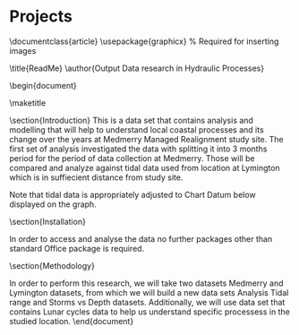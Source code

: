 # Projects
\documentclass{article}
\usepackage{graphicx} % Required for inserting images

\title{ReadMe}
\author{Output Data research in Hydraulic Processes}


\begin{document}

\maketitle

\section{Introduction}
This is a data set that contains analysis and modelling that will help to
understand local coastal processes and its change over the years at Medmerry
Managed Realignment study site. The first set of analysis investigated the data with
splitting it into 3 months period for the period of data collection at Medmerry. Those
will be compared and analyze against tidal data used from location at Lymington which is in suffiecient distance from study site.

Note that tidal data is appropriately adjusted to Chart Datum below displayed on the
graph. 

\section{Installation}

In order to access and analyse the data no further packages other than standard Office package is required. 

\section{Methodology}

In order to perform this research, we will take two datasets Medmerry and Lymington datasets, from which we will build a new data sets Analysis Tidal range and Storms vs Depth datasets. Additionally, we will use data set that contains Lunar cycles data to help us understand specific processess in the studied location. 
\end{document}
